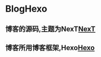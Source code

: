 # BlogHexo

## 博客的源码,主题为NexT[NexT]("http://theme-next.iissnan.com/")
## 博客所用博客框架,Hexo[Hexo]("https://hexo.io/zh-cn/")